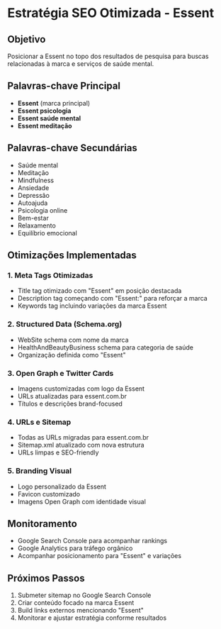 # Estratégia SEO Otimizada - Essent

## Objetivo
Posicionar a Essent no topo dos resultados de pesquisa para buscas relacionadas à marca e serviços de saúde mental.

## Palavras-chave Principal
- **Essent** (marca principal)
- **Essent psicologia**
- **Essent saúde mental** 
- **Essent meditação**

## Palavras-chave Secundárias
- Saúde mental
- Meditação
- Mindfulness
- Ansiedade
- Depressão
- Autoajuda
- Psicologia online
- Bem-estar
- Relaxamento
- Equilíbrio emocional

## Otimizações Implementadas

### 1. Meta Tags Otimizadas
- Title tag otimizado com "Essent" em posição destacada
- Description tag começando com "Essent:" para reforçar a marca
- Keywords tag incluindo variações da marca Essent

### 2. Structured Data (Schema.org)
- WebSite schema com nome da marca
- HealthAndBeautyBusiness schema para categoria de saúde
- Organização definida como "Essent"

### 3. Open Graph e Twitter Cards
- Imagens customizadas com logo da Essent
- URLs atualizadas para essent.com.br
- Títulos e descrições brand-focused

### 4. URLs e Sitemap
- Todas as URLs migradas para essent.com.br
- Sitemap.xml atualizado com nova estrutura
- URLs limpas e SEO-friendly

### 5. Branding Visual
- Logo personalizado da Essent
- Favicon customizado
- Imagens Open Graph com identidade visual

## Monitoramento
- Google Search Console para acompanhar rankings
- Google Analytics para tráfego orgânico
- Acompanhar posicionamento para "Essent" e variações

## Próximos Passos
1. Submeter sitemap no Google Search Console
2. Criar conteúdo focado na marca Essent
3. Build links externos mencionando "Essent"
4. Monitorar e ajustar estratégia conforme resultados
